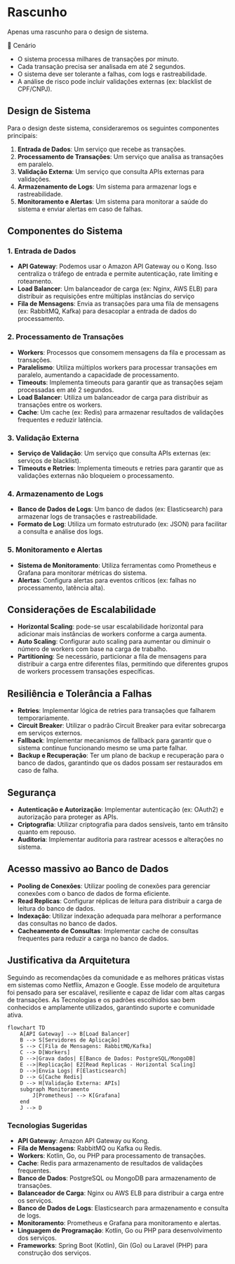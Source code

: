 # Rascunho
Apenas uma rascunho para o design de sistema.

📌 Cenário
- O sistema processa milhares de transações por minuto.
- Cada transação precisa ser analisada em até 2 segundos.
- O sistema deve ser tolerante a falhas, com logs e rastreabilidade.
- A análise de risco pode incluir validações externas (ex: blacklist de CPF/CNPJ).

## Design de Sistema

Para o design deste sistema, consideraremos os seguintes componentes principais:
1. **Entrada de Dados**: Um serviço que recebe as transações.
2. **Processamento de Transações**: Um serviço que analisa as transações em paralelo.
3. **Validação Externa**: Um serviço que consulta APIs externas para validações.
4. **Armazenamento de Logs**: Um sistema para armazenar logs e rastreabilidade.
5. **Monitoramento e Alertas**: Um sistema para monitorar a saúde do sistema e enviar alertas em caso de falhas.

## Componentes do Sistema
### 1. Entrada de Dados
- **API Gateway**: Podemos usar o Amazon API Gateway ou o Kong. Isso centraliza o tráfego de entrada e permite autenticação, rate limiting e roteamento.
- **Load Balancer**: Um balanceador de carga (ex: Nginx, AWS ELB) para distribuir as requisições entre múltiplas instâncias do serviço
- **Fila de Mensagens**: Envia as transações para uma fila de mensagens (ex: RabbitMQ, Kafka) para desacoplar a entrada de dados do processamento.

### 2. Processamento de Transações
- **Workers**: Processos que consomem mensagens da fila e processam as transações.
- **Paralelismo**: Utiliza múltiplos workers para processar transações em paralelo, aumentando a capacidade de processamento.
- **Timeouts**: Implementa timeouts para garantir que as transações sejam processadas em até 2 segundos.
- **Load Balancer**: Utiliza um balanceador de carga para distribuir as transações entre os workers.
- **Cache**: Um cache (ex: Redis) para armazenar resultados de validações frequentes e reduzir latência.

### 3. Validação Externa
- **Serviço de Validação**: Um serviço que consulta APIs externas (ex: serviços de blacklist).
- **Timeouts e Retries**: Implementa timeouts e retries para garantir que as validações externas não bloqueiem o processamento.

### 4. Armazenamento de Logs
- **Banco de Dados de Logs**: Um banco de dados (ex: Elasticsearch) para armazenar logs de transações e rastreabilidade.
- **Formato de Log**: Utiliza um formato estruturado (ex: JSON) para facilitar a consulta e análise dos logs.

### 5. Monitoramento e Alertas
- **Sistema de Monitoramento**: Utiliza ferramentas como Prometheus e Grafana para monitorar métricas do sistema.
- **Alertas**: Configura alertas para eventos críticos (ex: falhas no processamento, latência alta).

## Considerações de Escalabilidade
- **Horizontal Scaling**: pode-se usar escalabilidade horizontal para adicionar mais instâncias de workers conforme a carga aumenta.
- **Auto Scaling**: Configurar auto scaling para aumentar ou diminuir o número de workers com base na carga de trabalho.
- **Partitioning**: Se necessário, particionar a fila de mensagens para distribuir a carga entre diferentes filas, permitindo que diferentes grupos de workers processem transações específicas.

## Resiliência e Tolerância a Falhas
- **Retries**: Implementar lógica de retries para transações que falharem temporariamente.
- **Circuit Breaker**: Utilizar o padrão Circuit Breaker para evitar sobrecarga em serviços externos.
- **Fallback**: Implementar mecanismos de fallback para garantir que o sistema continue funcionando mesmo se uma parte falhar.
- **Backup e Recuperação**: Ter um plano de backup e recuperação para o banco de dados, garantindo que os dados possam ser restaurados em caso de falha.

## Segurança
- **Autenticação e Autorização**: Implementar autenticação (ex: OAuth2) e autorização para proteger as APIs.
- **Criptografia**: Utilizar criptografia para dados sensíveis, tanto em trânsito quanto em repouso.
- **Auditoria**: Implementar auditoria para rastrear acessos e alterações no sistema.

## Acesso massivo ao Banco de Dados
- **Pooling de Conexões**: Utilizar pooling de conexões para gerenciar conexões com o banco de dados de forma eficiente.
- **Read Replicas**: Configurar réplicas de leitura para distribuir a carga de leitura do banco de dados.
- **Indexação**: Utilizar indexação adequada para melhorar a performance das consultas no banco de dados.
- **Cacheamento de Consultas**: Implementar cache de consultas frequentes para reduzir a carga no banco de dados.

## Justificativa da Arquitetura
Seguindo as recomendações da comunidade e as melhores práticas vistas em sistemas como Netflix, Amazon e Google.
Esse modelo de arquitetura foi pensado para ser escalável, resiliente e capaz de lidar com altas cargas de transações.
As Tecnologias e os padrões escolhidos sao bem conhecidos e amplamente utilizados, garantindo suporte e comunidade ativa.

```mermaid
flowchart TD
    A[API Gateway] --> B[Load Balancer]
    B --> S[Servidores de Aplicação]
    S --> C[Fila de Mensagens: RabbitMQ/Kafka]
    C --> D[Workers]
    D -->|Grava dados| E[Banco de Dados: PostgreSQL/MongoDB]
    E -->|Replicação| E2[Read Replicas - Horizontal Scaling]
    D -->|Envia Logs| F[Elasticsearch]
    D --> G[Cache Redis]
    D --> H[Validação Externa: APIs]
    subgraph Monitoramento
        J[Prometheus] --> K[Grafana]
    end
    J --> D
```


### Tecnologias Sugeridas
- **API Gateway**: Amazon API Gateway ou Kong.
- **Fila de Mensagens**: RabbitMQ ou Kafka ou Redis.
- **Workers**: Kotlin, Go, ou PHP para processamento de transações.
- **Cache**: Redis para armazenamento de resultados de validações frequentes.
- **Banco de Dados**: PostgreSQL ou MongoDB para armazenamento de transações.
- **Balanceador de Carga**: Nginx ou AWS ELB para distribuir a carga entre os serviços.
- **Banco de Dados de Logs**: Elasticsearch para armazenamento e consulta de logs.
- **Monitoramento**: Prometheus e Grafana para monitoramento e alertas.
- **Linguagem de Programação**: Kotlin, Go ou PHP para desenvolvimento dos serviços.
- **Frameworks**: Spring Boot (Kotlin), Gin (Go) ou Laravel (PHP) para construção dos serviços.

